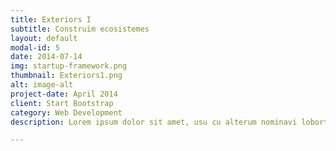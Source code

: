 ```yaml
---
title: Exteriors I
subtitle: Construïm ecosistemes
layout: default
modal-id: 5
date: 2014-07-14
img: startup-framework.png
thumbnail: Exteriors1.png
alt: image-alt
project-date: April 2014
client: Start Bootstrap
category: Web Development
description: Lorem ipsum dolor sit amet, usu cu alterum nominavi lobortis. At duo novum diceret. Tantas apeirian vix et, usu sanctus postulant inciderint ut, populo diceret necessitatibus in vim. Cu eum dicam feugiat noluisse.

---
```

